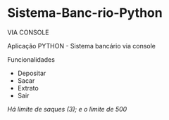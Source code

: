 # Sistema-Banc-rio-Python
VIA CONSOLE

Aplicação PYTHON - Sistema bancário via console


Funcionalidades
  - Depositar
  - Sacar
  - Extrato
  - Sair
  
 *Há limite de saques (3); e o limite de 500*
 
 


